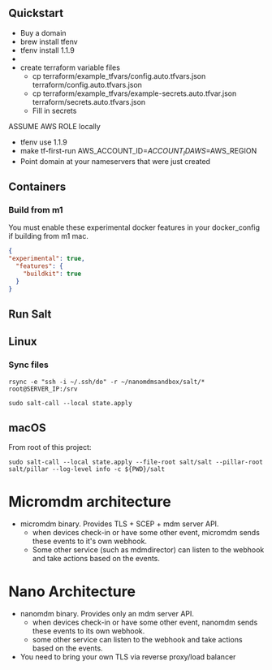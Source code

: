 ## Quickstart

- Buy a domain
- brew install tfenv
- tfenv install 1.1.9
- <INSTRUCTIONS FOR GENERATING IAM KEYS>
- create terraform variable files
    - cp terraform/example_tfvars/config.auto.tfvars.json terraform/config.auto.tfvars.json
    - cp terraform/example_tfvars/example-secrets.auto.tfvar.json terraform/secrets.auto.tfvars.json
    - Fill in secrets

ASSUME AWS ROLE locally

- tfenv use 1.1.9
- make tf-first-run AWS_ACCOUNT_ID=$ACCOUNT_ID AWS=$AWS_REGION
- Point domain at your nameservers that were just created

## Containers

### Build from m1
You must enable these experimental docker features in your docker_config if building from m1 mac.

```json
{
"experimental": true,
  "features": {
    "buildkit": true
  }
}
```

## Run Salt

## Linux 

### Sync files

```
rsync -e "ssh -i ~/.ssh/do" -r ~/nanomdmsandbox/salt/* root@SERVER_IP:/srv
```

```shell
sudo salt-call --local state.apply
```

## macOS

From root of this project:

```shell
sudo salt-call --local state.apply --file-root salt/salt --pillar-root salt/pillar --log-level info -c ${PWD}/salt
```

# Micromdm architecture

- micromdm binary. Provides TLS + SCEP + mdm server API.
    - when devices check-in or have some other event, micromdm sends these events to it's own webhook.
    - Some other service (such as mdmdirector) can listen to the webhook and take actions based on the events.

# Nano Architecture

- nanomdm binary. Provides only an mdm server API.
    - when devices check-in or have some other event, nanomdm sends these events to its own webhook.
    - some other service can listen to the webhook and take actions based on the events.
- You need to bring your own TLS via reverse proxy/load balancer

